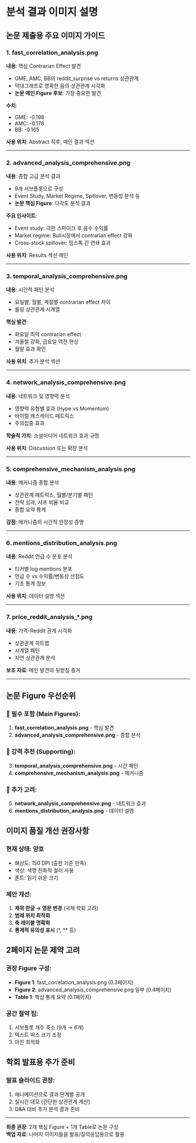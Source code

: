 # 분석 결과 이미지 설명

## 논문 제출용 주요 이미지 가이드

### 1. fast_correlation_analysis.png
**내용**: 핵심 Contrarian Effect 발견
- GME, AMC, BB의 reddit_surprise vs returns 상관관계
- 막대그래프로 명확한 음의 상관관계 시각화
- **논문 메인 Figure 후보**: 가장 중요한 발견

**수치**:
- GME: -0.198
- AMC: -0.178  
- BB: -0.165

**사용 위치**: Abstract 직후, 메인 결과 섹션

---

### 2. advanced_analysis_comprehensive.png
**내용**: 종합 고급 분석 결과
- 9개 서브플롯으로 구성
- Event Study, Market Regime, Spillover, 변동성 분석 등
- **논문 핵심 Figure**: 다각도 분석 결과

**주요 인사이트**:
- Event study: 극한 스파이크 후 음수 수익률
- Market regime: Bull시장에서 contrarian effect 강화
- Cross-stock spillover: 밈스톡 간 연쇄 효과

**사용 위치**: Results 섹션 메인

---

### 3. temporal_analysis_comprehensive.png  
**내용**: 시간적 패턴 분석
- 요일별, 월별, 계절별 contrarian effect 차이
- 롤링 상관관계 시계열

**핵심 발견**:
- 화요일 최악 contrarian effect
- 겨울철 강화, 금요일 역전 현상
- 월말 효과 확인

**사용 위치**: 추가 분석 섹션

---

### 4. network_analysis_comprehensive.png
**내용**: 네트워크 및 영향력 분석  
- 영향력 유형별 효과 (Hype vs Momentum)
- 바이럴 캐스케이드 매트릭스
- 주의집중 효과

**학술적 가치**: 소셜미디어 네트워크 효과 규명

**사용 위치**: Discussion 또는 확장 분석

---

### 5. comprehensive_mechanism_analysis.png
**내용**: 메커니즘 종합 분석
- 상관관계 매트릭스, 월별/분기별 패턴
- 전략 성과, 샤프 비율 비교
- 종합 요약 통계

**강점**: 메커니즘의 시간적 안정성 증명

---

### 6. mentions_distribution_analysis.png
**내용**: Reddit 언급 수 분포 분석
- 티커별 log mentions 분포
- 언급 수 vs 수익률/변동성 산점도
- 기초 통계 정보

**사용 위치**: 데이터 설명 섹션

---

### 7. price_reddit_analysis_*.png
**내용**: 가격-Reddit 관계 시각화  
- 상관관계 히트맵
- 시계열 패턴
- 지연 상관관계 분석

**보조 자료**: 메인 발견의 뒷받침 증거

---

## 논문 Figure 우선순위

### 🥇 필수 포함 (Main Figures):
1. **fast_correlation_analysis.png** - 핵심 발견
2. **advanced_analysis_comprehensive.png** - 종합 분석

### 🥈 강력 추천 (Supporting):
3. **temporal_analysis_comprehensive.png** - 시간 패턴
4. **comprehensive_mechanism_analysis.png** - 메커니즘

### 🥉 추가 고려:
5. **network_analysis_comprehensive.png** - 네트워크 효과
6. **mentions_distribution_analysis.png** - 데이터 설명

## 이미지 품질 개선 권장사항

### 현재 상태: 양호
- 해상도: 150 DPI (출판 기준 만족)
- 색상: 색맹 친화적 컬러 사용
- 폰트: 읽기 쉬운 크기

### 제안 개선:
1. **제목 한글 → 영문 변경** (국제 학회 고려)
2. **범례 위치 최적화**
3. **축 레이블 명확화**
4. **통계적 유의성 표시** (*, ** 등)

## 2페이지 논문 제약 고려

### 권장 Figure 구성:
- **Figure 1**: fast_correlation_analysis.png (0.3페이지)
- **Figure 2**: advanced_analysis_comprehensive.png 일부 (0.4페이지)  
- **Table 1**: 핵심 통계 요약 (0.1페이지)

### 공간 절약 팁:
1. 서브플롯 개수 축소 (9개 → 6개)
2. 텍스트 박스 크기 조정
3. 마진 최적화

## 학회 발표용 추가 준비

### 발표 슬라이드 권장:
1. 애니메이션으로 결과 단계별 공개
2. 실시간 데모 (간단한 상관관계 계산)
3. Q&A 대비 추가 분석 결과 준비

---

**최종 권장**: 2개 핵심 Figure + 1개 Table로 논문 구성  
**백업 자료**: 나머지 이미지들을 발표/질의응답용으로 활용
